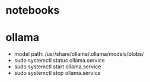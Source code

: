 # notebooks

# ollama

- model path: /usr/share/ollama/.ollama/models/blobs/
- sudo systemctl status ollama.service
- sudo systemctl start ollama.service
- sudo systemctl stop ollama.service